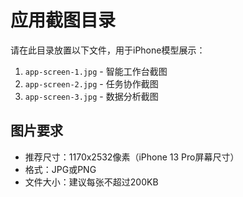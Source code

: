 # 应用截图目录

请在此目录放置以下文件，用于iPhone模型展示：

1. `app-screen-1.jpg` - 智能工作台截图
2. `app-screen-2.jpg` - 任务协作截图
3. `app-screen-3.jpg` - 数据分析截图

## 图片要求

- 推荐尺寸：1170x2532像素（iPhone 13 Pro屏幕尺寸）
- 格式：JPG或PNG
- 文件大小：建议每张不超过200KB 